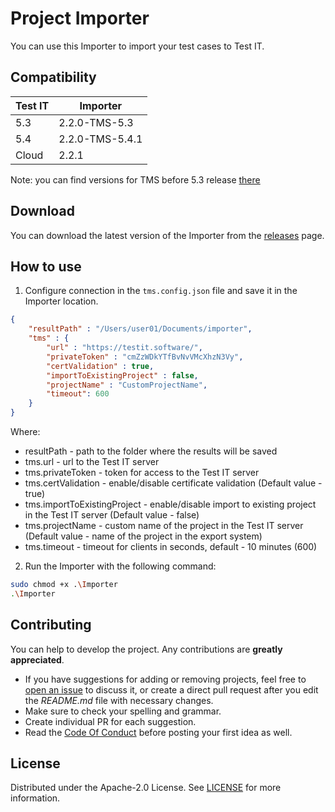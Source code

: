 # Project Importer

You can use this Importer to import your test cases to Test IT.

## Compatibility

| Test IT | Importer         |
|---------|------------------|
| 5.3     | 2.2.0-TMS-5.3    | 
| 5.4     | 2.2.0-TMS-5.4.1  |
| Cloud   | 2.2.1           |

Note: you can find versions for TMS before 5.3 release [there](https://github.com/testit-tms/migrators/tags?after=2.0.0-TMS-5.3)

## Download

You can download the latest version of the Importer from
the [releases](https://github.com/testit-tms/project-importer/releases/latest) page.

## How to use

1. Configure connection in the `tms.config.json` file and save it in the Importer location.

```json
{
    "resultPath" : "/Users/user01/Documents/importer",
    "tms" : {
        "url" : "https://testit.software/",
        "privateToken" : "cmZzWDkYTfBvNvVMcXhzN3Vy",
        "certValidation" : true,
        "importToExistingProject" : false,
        "projectName" : "CustomProjectName",
        "timeout": 600
    }
}
```

Where:

- resultPath - path to the folder where the results will be saved
- tms.url - url to the Test IT server
- tms.privateToken - token for access to the Test IT server
- tms.certValidation - enable/disable certificate validation (Default value - true)
- tms.importToExistingProject - enable/disable import to existing project in the Test IT server (Default value - false)
- tms.projectName - custom name of the project in the Test IT server (Default value - name of the project in the export
  system)
- tms.timeout - timeout for clients in seconds, default - 10 minutes (600)

2. Run the Importer with the following command:

```bash
sudo chmod +x .\Importer
.\Importer
```

## Contributing

You can help to develop the project. Any contributions are **greatly appreciated**.

- If you have suggestions for adding or removing projects, feel free
  to [open an issue](https://github.com/testit-tms/project-importer/issues/new) to discuss it, or create a direct pull
  request after you edit the *README.md* file with necessary changes.
- Make sure to check your spelling and grammar.
- Create individual PR for each suggestion.
- Read the [Code Of Conduct](https://github.com/testit-tms/project-importer/blob/main/CODE_OF_CONDUCT.md) before posting
  your first idea as well.

## License

Distributed under the Apache-2.0 License.
See [LICENSE](https://github.com/testit-tms/project-importer/blob/main/LICENSE) for more information.
